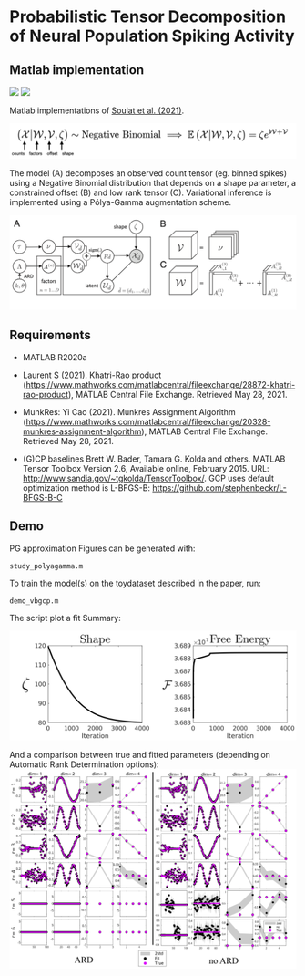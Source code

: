 # Probabilistic Tensor Decomposition of Neural Population Spiking Activity
## Matlab implementation

[license-img]: https://img.shields.io/badge/license-MIT-green
[license-url]: https://github.com/hugosou/vbgcp/blob/main/LICENSE.m


[python-img]:https://img.shields.io/badge/python-v3.8-blue
[python-url]: https://github.com/hugosou/vbgcp/tree/main/python

[matlab-img]:https://img.shields.io/badge/matlab-R2020-orange
[matlab-url]: https://github.com/hugosou/vbgcp/tree/main/python

[![][license-img]][license-url] [![][matlab-img]][matlab-url] 


Matlab implementations of [Soulat et al. (2021)](https://arxiv.org/abs/2030.12345).

![alt text](../model_summary.png "Model")

The model (A) decomposes an observed count tensor (eg. binned spikes) using a Negative Binomial distribution that depends on a shape parameter, a constrained offset (B) and low rank tensor (C). 
Variational inference is implemented using a Pólya-Gamma augmentation scheme. 

![alt text](../model_graphical.png "Model")

## Requirements
- MATLAB R2020a

- Laurent S (2021). Khatri-Rao product (https://www.mathworks.com/matlabcentral/fileexchange/28872-khatri-rao-product), MATLAB Central File Exchange. Retrieved May 28, 2021. 

- MunkRes:  Yi Cao (2021). Munkres Assignment Algorithm (https://www.mathworks.com/matlabcentral/fileexchange/20328-munkres-assignment-algorithm), MATLAB Central File Exchange. Retrieved May 28, 2021. 

- (G)CP baselines
Brett W. Bader, Tamara G. Kolda and others. MATLAB Tensor Toolbox Version 2.6, Available online, February 2015. URL: http://www.sandia.gov/~tgkolda/TensorToolbox/.  GCP uses default optimization method is L-BFGS-B: https://github.com/stephenbeckr/L-BFGS-B-C

## Demo

PG approximation Figures can be generated with: 

```
study_polyagamma.m
```

To train the model(s) on the toydataset described in the paper, run:

```
demo_vbgcp.m
```

The script plot a fit Summary:

![alt text](./qualitative_fit_ard.png "summary")

And a comparison between true and fitted parameters (depending on Automatic Rank Determination options):
![alt text](./qualitative_fit_cp.png "summary")

